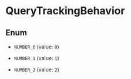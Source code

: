 

# QueryTrackingBehavior

## Enum


* `NUMBER_0` (value: `0`)

* `NUMBER_1` (value: `1`)

* `NUMBER_2` (value: `2`)



